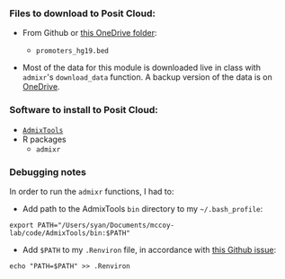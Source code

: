 ### Files to download to Posit Cloud:

* From Github or [this OneDrive folder](https://livejohnshopkins.sharepoint.com/:f:/s/mccoy_lab/EkwJFRhy1DZNt8Dg42caT6wBXzvq9p7DTskMmwk-nbaOow?e=3OpzbZ):
	* `promoters_hg19.bed`

* Most of the data for this module is downloaded live in class with `admixr`'s `download_data` function. A backup version of the data is on [OneDrive](https://livejohnshopkins.sharepoint.com/:f:/s/mccoy_lab/EkwJFRhy1DZNt8Dg42caT6wBXzvq9p7DTskMmwk-nbaOow?e=3OpzbZ).


### Software to install to Posit Cloud:

* [`AdmixTools`](https://github.com/DReichLab/AdmixTools)
* R packages
	* `admixr`


### Debugging notes

In order to run the `admixr` functions, I had to:

* Add path to the AdmixTools `bin` directory to my `~/.bash_profile`:
```
export PATH="/Users/syan/Documents/mccoy-lab/code/AdmixTools/bin:$PATH"
```

* Add `$PATH` to my `.Renviron` file, in accordance with [this Github issue](https://blick-roman.com/?_=%2Fbodkan%2Fadmixr%2Fissues%2F89%23TKIyQE7bxQ7cKfkQ9Ck6FWcn):
```
echo "PATH=$PATH" >> .Renviron
```